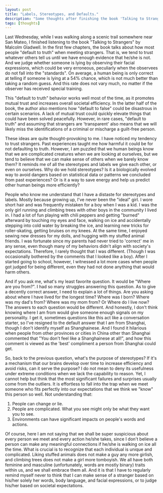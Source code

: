 ```yaml
---
layout: post
title: "Labels, Stereotypes, and Defaults."
description: "Some thoughts after finishing the book 'Talking to Strangers'."
tags: [thoughts]
---
```


Last Wednesday, while I was walking along a scenic trail somewhere near San Mateo, I finished listening to the book "Talking to Strangers" by Malcolm Gladwell. In the first few chapters, the book talks about how most people "default to truth" when meeting strangers. That is, we tend to trust whatever others tell us until we have enough evidence that he/she is not. And we judge whether someone is lying by observing their facial expressions, which could be very erroneous, peculiarly when the observees do not fall into the "standards". On average, a human being is only correct at telling if someone is lying at a 54% chance, which is not much better than taking a random guess. And this rate does not vary much, no matter if the observer has received special training.

This "default to truth" behavior works well most of the time, as it promotes mutual trust and increases overall societal efficiency. In the latter half of the book, the author also mentions how "default to false" could be disastrous in certain scenarios. A lack of mutual trust could quickly elevate things that could have been solved peacefully. However, in rare cases, "default to truth" and assuming that strangers are 'transparent' also means that we will likely miss the identifications of a criminal or mischarge a guilt-free person. 

These ideas are quite thought-provoking to me. I have noticed my tendency to trust strangers. Past experiences taught me how harmful it could be for not defaulting to truth. However, I am puzzled that we human beings know that we are complicated creatures when we are looking at ourselves, but we tend to believe that we can make sense of others when we barely know them? It reminds me of all the stereotypes and labels we give each other, or even on ourselves. Why do we hold stereotypes? Is it a biologically evolved way to avoid dangers based on statistical data or patterns we concluded from past experiences? Or is it a way to save energy and help us predict other human beings more efficiently?

People who know me understand that I have a distaste for stereotypes and labels. Mostly because growing up, I've never been the "ideal" girl. I wore short hair and was frequently mistaken for a boy when I was a kid. I was the only girl running and climbing trees with other boys in the community I lived in. I had a lot of fun playing with chili peppers and getting "burned" afterward by touching my eyes and face, walking on ice and accidentally stepping into cold water by breaking the ice, and learning new tricks for roller-skating, getting bruises on my knees. At the same time, I enjoyed sewing new dresses for my dolls, and hugging with my stuffed animal friends. I was fortunate since my parents had never tried to 'correct' me in any sense, even though many of my behaviors didn't align with society's expectations. Therefore, I rarely thought that I was different. (Though I was occasionally bothered by the comments that I looked like a boy). After I started going to school, however, I witnessed a lot more cases when people got judged for being different, even they had not done anything that would harm others. 

And if you ask me, what's my least favorite question. It would be "Where are you from?". I had so many struggles answering this question. As to give a decently correct answer, I need to explain a lot of things. Are you asking about where I have lived for the longest time? Where was I born? Where was my dad's from? Where was my mom from? Or Where do I live now? The answers to each question would be different. And honestly, I don't think knowing where I am from would give someone enough signals on my personality. I get it, sometimes questions like this act like a conversation starter, so I've resigned to the default answer that I am from Shanghai, though I don't identify myself as Shanghainese. And I found it hilarious when people from other provinces or cities in China other than Shanghai commented that "You don't feel like a Shanghainese at all!", and how this comment is viewed as the 'best' compliment a person from Shanghai could get. 

So, back to the previous question, what's the purpose of stereotypes? If it's a mechanism that our brains develop over time to increase efficiency and avoid risks, can it serve the purpose? I do not mean to deny its usefulness under extreme conditions when we lack the capability to reason. Yet, I cannot help but think that the most significant failures and surprises usually come from the outliers. It is effortless to fall into the trap when we meet someone who fits perfectly into our expectations that we think we "know" this person so well. Not understanding that:
1. People can change or lie.
2. People are complicated. What you see might only be what they want you to see.
3. Environments can have significant impacts on people's words and actions.

Of course, here I am not saying that we shall be super suspicious about every person we meet and every action he/she takes, since I don't believe a person can make any meaningful connections if he/she is walking on ice all the time. What is crucial is to recognize that each individual is unique and complicated. Liking stuffed animals does not make a guy any more girlish, and climbing trees does not make a girl more tomboyish. We all have both feminine and masculine (unfortunately, words are mostly binary) traits within us, and we shall embrace them all. And it is that I have to regularly remind myself never to think that I can make sense of a stranger based on his/her solely her words, body language, and facial expressions, or to judge his/her based on societal expectations.